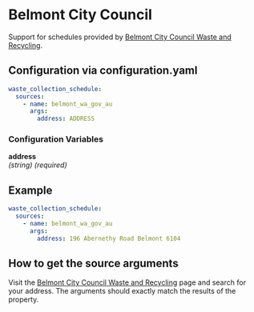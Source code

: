 # Belmont City Council

Support for schedules provided by [Belmont City Council Waste and Recycling](https://www.belmont.wa.gov.au/live/at-your-place/bins,-waste-and-recycling).

## Configuration via configuration.yaml

```yaml
waste_collection_schedule:
  sources:
    - name: belmont_wa_gov_au
      args:
        address: ADDRESS
```

### Configuration Variables

**address**  
*(string) (required)*

## Example

```yaml
waste_collection_schedule:
  sources:
    - name: belmont_wa_gov_au
      args:
        address: 196 Abernethy Road Belmont 6104
```

## How to get the source arguments

Visit the [Belmont City Council Waste and Recycling](https://www.belmont.wa.gov.au/live/at-your-place/bins,-waste-and-recycling) page and search for your address. The arguments should exactly match the results of the property.
